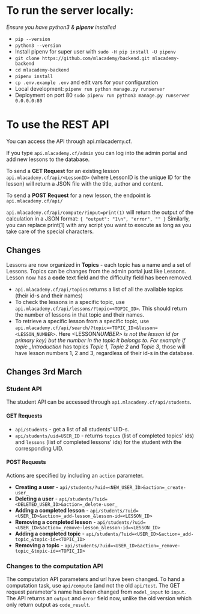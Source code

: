 # To run the server locally:

_Ensure you have python3 & **pipenv** installed_

- `pip --version`
- `python3 --version`
- Install pipenv for super user with `sudo -H pip install -U pipenv`
- `git clone https://github.com/mlacademy/backend.git mlacademy-backend`
- `cd mlacademy-backend`
- `pipenv install`
- `cp .env.example .env` and edit vars for your configuration
- Local development: `pipenv run python manage.py runserver`
- Deployment on port 80 `sudo pipenv run python3 manage.py runserver 0.0.0.0:80`

# To use the REST API

You can access the API through api.mlacademy.cf.

If you type `api.mlacademy.cf/admin` you can log into the admin portal and add new lessons to the database.

To send a **GET Request** for an existing lesson `api.mlacademy.cf/api/<LessonID>` (where LessonID is the unique ID for the lesson) will return a JSON file with the title, author and content.

To send a **POST Request** for a new lesson, the endpoint is `api.mlacademy.cf/api/`

`api.mlacademy.cf/api/compute/?input=print(1)` will return the output of the calculation in a JSON format: `{ "output": "1\n", "error", "" }` Similarly, you can replace print(1) with any script you want to execute as long as you take care of the special characters.

## Changes

Lessons are now organized in **Topics** - each topic has a name and a set of Lessons. Topics can be changes from the admin portal just like Lessons. Lesson now has a **code** text field and the difficulty field has been removed.

- `api.mlacademy.cf/api/topics` returns a list of all the available topics (their id-s and their names)
- To check the lessons in a specific topic, use `api.mlacademy.cf/api/lessons/?topic=<TOPIC_ID>`. This should return the number of lessons in that topic and their names.
- To retrieve a specific lesson from a specific topic, use `api.mlacademy.cf/api/search/?topic=<TOPIC_ID>&lesson=<LESSON_NUMBER>`. Here <LESSON*NUMBER> is not the lesson id (or primary key) but the number in the topic it belongs to. For example if topic \_Introduction* has topics _Topic 1_, _Topic 2_ and _Topic 3_, those will have lesson numbers 1, 2 and 3, regardless of their id-s in the database.

## Changes 3rd March

### Student API

The student API can be accessed through `api.mlacademy.cf/api/students`.

#### GET Requests

- `api/students` - get a list of all students' UID-s.
- `api/students/uid=USER_ID` - returns `topics` (list of completed topics' ids) and `lessons` (list of completed lessons' ids) for the student with the corresponding UID.

#### POST Requests

Actions are specified by including an `action` parameter.

- **Creating a user** - `api/students/?uid=<NEW_USER_ID>&action=_create-user_`
- **Deleting a user** - `api/students/?uid=<DELETED_USER_ID>&action=_delete-user_`
- **Adding a completed lesson** - `api/students/?uid=<USER_ID>&action=_add-lesson_&lesson-id=<LESSON_ID>`
- **Removing a completed lesson** - `api/students/?uid=<USER_ID>&action=_remove-lesson_&lesson-id=<LESSON_ID>`
- **Adding a completed topic** - `api/students/?uid=<USER_ID>&action=_add-topic_&topic-id=<TOPIC_ID>`
- **Removing a topic** - `api/students/?uid=<USER_ID>&action=_remove-topic_&topic-id=<TOPIC_ID>`

### Changes to the computation API

The computation API parameters and url have been changed. To hand a computation task, use `api/compute` (and not the old `api/test`. The GET request parameter's name has been changed from `model_input` to `input`. The API returns an `output` and `error` field now, unlike the old version which only return output as `code_result`.
